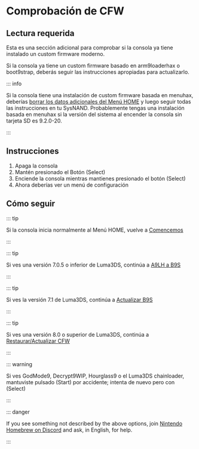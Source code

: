 # Comprobación de CFW

## Lectura requerida

Esta es una sección adicional para comprobar si la consola ya tiene instalado un custom firmware moderno.

Si la consola ya tiene un custom firmware basado en arm9loaderhax o boot9strap, deberás seguir las instrucciones apropiadas para actualizarlo.

::: info

Si la consola tiene una instalación de custom firmware basada en menuhax, deberías [borrar los datos adicionales del Menú HOME](troubleshooting-post-install) y luego seguir todas las instrucciones en tu SysNAND. Probablemente tengas una instalación basada en menuhax si la versión del sistema al encender la consola sin tarjeta SD es 9.2.0-20.

:::

## Instrucciones

1. Apaga la consola
2. Mantén presionado el Botón (Select)
3. Enciende la consola mientras mantienes presionado el botón (Select)
4. Ahora deberías ver un menú de configuración

## Cómo seguir

::: tip

Si la consola inicia normalmente al Menú HOME, vuelve a [Comencemos](get-started)

:::

::: tip

Si ves una versión 7.0.5 o inferior de Luma3DS, continúa a [A9LH a B9S](a9lh-to-b9s)

:::

::: tip

Si ves la versión 7.1 de Luma3DS, continúa a [Actualizar B9S](updating-b9s)

:::

::: tip

Si ves una versión 8.0 o superior de Luma3DS, continúa a [Restaurar/Actualizar CFW](restoring-updating-cfw)

:::

::: warning

Si ves GodMode9, Decrypt9WIP, Hourglass9 o el Luma3DS chainloader, mantuviste pulsado (Start) por accidente; intenta de nuevo pero con (Select)

:::

::: danger

If you see something not described by the above options, join [Nintendo Homebrew on Discord](https://discord.gg/MWxPgEp) and ask, in English, for help.

:::
